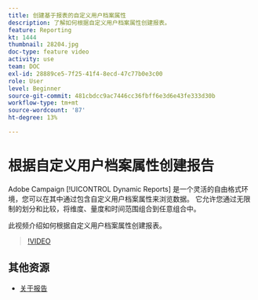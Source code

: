 ```yaml
---
title: 创建基于报表的自定义用户档案属性
description: 了解如何根据自定义用户档案属性创建报表。
feature: Reporting
kt: 1444
thumbnail: 28204.jpg
doc-type: feature video
activity: use
team: DOC
exl-id: 28889ce5-7f25-41f4-8ecd-47c77b0e3c00
role: User
level: Beginner
source-git-commit: 481cbdcc9ac7446cc36fbff6e3d6e43fe333d30b
workflow-type: tm+mt
source-wordcount: '87'
ht-degree: 13%

---
```


# 根据自定义用户档案属性创建报告

Adobe Campaign [!UICONTROL Dynamic Reports] 是一个灵活的自由格式环境，您可以在其中通过包含自定义用户档案属性来浏览数据。 它允许您通过无限制的划分和比较，将维度、量度和时间范围组合到任意组合中。

此视频介绍如何根据自定义用户档案属性创建报表。

>[!VIDEO](https://video.tv.adobe.com/v/28204?quality=12)

## 其他资源

* [关于报告](https://experienceleague.adobe.com/docs/campaign-standard/using/reporting/about-reporting/about-dynamic-reports.html?lang=en)
